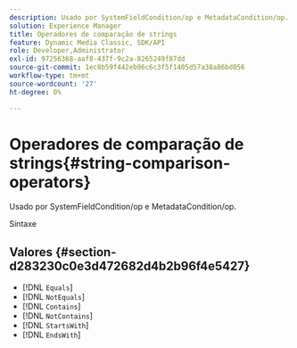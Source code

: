 ```yaml
---
description: Usado por SystemFieldCondition/op e MetadataCondition/op.
solution: Experience Manager
title: Operadores de comparação de strings
feature: Dynamic Media Classic, SDK/API
role: Developer,Administrator
exl-id: 97256368-aaf8-437f-9c2a-8265249f87dd
source-git-commit: 1ec8b59f442eb96c6c3f5f1405d57a38a86bd056
workflow-type: tm+mt
source-wordcount: '27'
ht-degree: 0%

---
```


# Operadores de comparação de strings{#string-comparison-operators}

Usado por SystemFieldCondition/op e MetadataCondition/op.

Sintaxe

## Valores {#section-d283230c0e3d472682d4b2b96f4e5427}

* [!DNL `Equals`]
* [!DNL `NotEquals`]
* [!DNL `Contains`]
* [!DNL `NotContains`]
* [!DNL `StartsWith`]
* [!DNL `EndsWith`]
